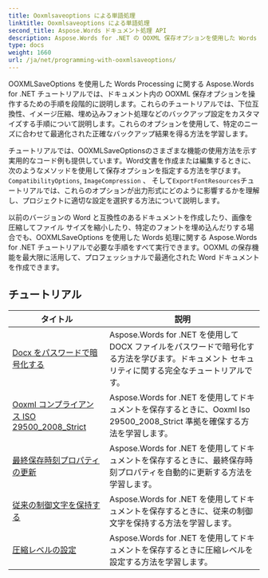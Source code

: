 ```yaml
---
title: Ooxmlsaveoptions による単語処理
linktitle: Ooxmlsaveoptions による単語処理
second_title: Aspose.Words ドキュメント処理 API
description: Aspose.Words for .NET の OOXML 保存オプションを使用した Words 処理について学習します。OOXML 形式で Word 文書を保存するための操作とカスタマイズを行うための包括的なチュートリアルとサンプル コードです。
type: docs
weight: 1660
url: /ja/net/programming-with-ooxmlsaveoptions/
---
```

OOXMLSaveOptions を使用した Words Processing に関する Aspose.Words for .NET チュートリアルでは、ドキュメント内の OOXML 保存オプションを操作するための手順を段階的に説明します。これらのチュートリアルでは、下位互換性、イメージ圧縮、埋め込みフォント処理などのバックアップ設定をカスタマイズする手順について説明します。これらのオプションを使用して、特定のニーズに合わせて最適化された正確なバックアップ結果を得る方法を学習します。

チュートリアルでは、OOXMLSaveOptionsのさまざまな機能の使用方法を示す実用的なコード例も提供しています。Word文書を作成または編集するときに、次のようなメソッドを使用して保存オプションを指定する方法を学びます。`CompatibilityOptions`, `ImageCompression` 、 そして`ExportFontResources`チュートリアルでは、これらのオプションが出力形式にどのように影響するかを理解し、プロジェクトに適切な設定を選択する方法について説明します。

以前のバージョンの Word と互換性のあるドキュメントを作成したり、画像を圧縮してファイル サイズを縮小したり、特定のフォントを埋め込んだりする場合でも、OOXMLSaveOptions を使用した Words 処理に関する Aspose.Words for .NET チュートリアルで必要な手順をすべて実行できます。OOXML の保存機能を最大限に活用して、プロフェッショナルで最適化された Word ドキュメントを作成できます。

 ## チュートリアル
| タイトル | 説明 |
| --- | --- |
| [Docx をパスワードで暗号化する](./encrypt-docx-with-password/) | Aspose.Words for .NET を使用して DOCX ファイルをパスワードで暗号化する方法を学びます。ドキュメント セキュリティに関する完全なチュートリアルです。 |
| [Ooxml コンプライアンス ISO 29500_2008_Strict](./ooxml-compliance-iso-29500_2008_strict/) | Aspose.Words for .NET を使用してドキュメントを保存するときに、Ooxml Iso 29500_2008_Strict 準拠を確保する方法を学習します。 |
| [最終保存時刻プロパティの更新](./update-last-saved-time-property/) | Aspose.Words for .NET を使用してドキュメントを保存するときに、最終保存時刻プロパティを自動的に更新する方法を学習します。 |
| [従来の制御文字を保持する](./keep-legacy-control-chars/) | Aspose.Words for .NET を使用してドキュメントを保存するときに、従来の制御文字を保持する方法を学習します。 |
| [圧縮レベルの設定](./set-compression-level/) | Aspose.Words for .NET を使用してドキュメントを保存するときに圧縮レベルを設定する方法を学習します。 |